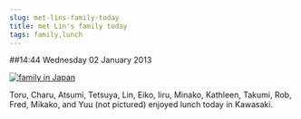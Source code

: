 ```yaml
---
slug: met-lins-family-today
title: met Lin's family today
tags: family,lunch
---
```


##14:44 Wednesday 02 January 2013

[![family in Japan](/images/2013/01/IMG_1296.jpg)](http://robnugen.com/blog/2013/01/02/met-lins-family-today/img_1296/)

Toru, Charu, Atsumi, Tetsuya, Lin, Eiko, Iiru, Minako, Kathleen, Takumi, Rob, Fred, Mikako, and Yuu (not pictured) enjoyed lunch today in Kawasaki.
